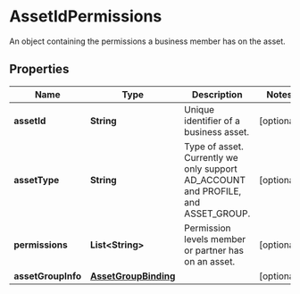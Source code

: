 

# AssetIdPermissions

An object containing the permissions a business member has on the asset.

## Properties

| Name | Type | Description | Notes |
|------------ | ------------- | ------------- | -------------|
|**assetId** | **String** | Unique identifier of a business asset. |  [optional] |
|**assetType** | **String** | Type of asset. Currently we only support AD_ACCOUNT and PROFILE, and ASSET_GROUP. |  [optional] |
|**permissions** | **List&lt;String&gt;** | Permission levels member or partner has on an asset. |  [optional] |
|**assetGroupInfo** | [**AssetGroupBinding**](AssetGroupBinding.md) |  |  [optional] |



